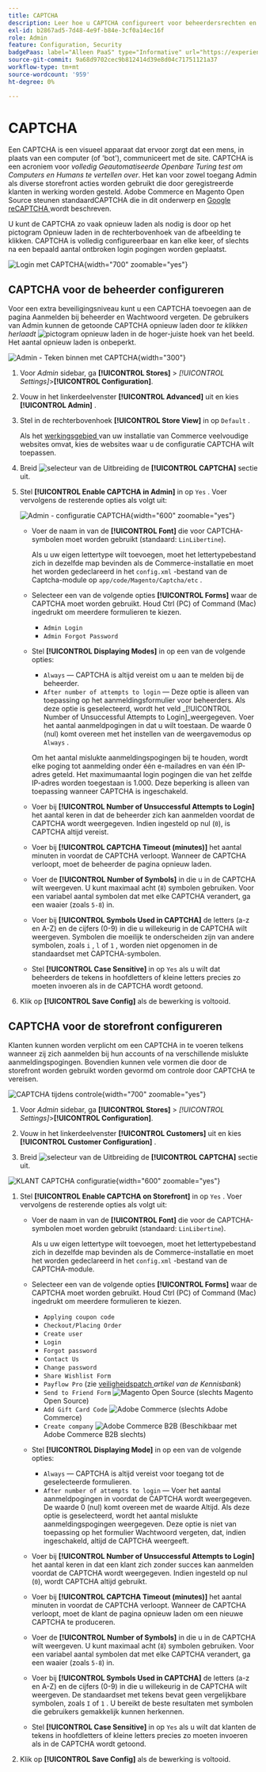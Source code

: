 ```yaml
---
title: CAPTCHA
description: Leer hoe u CAPTCHA configureert voor beheerdersrechten en verschillende storefront-acties die door geregistreerde klanten worden geïnitieerd.
exl-id: b2867ad5-7d48-4e9f-b84e-3cf0a14ec16f
role: Admin
feature: Configuration, Security
badgePaas: label="Alleen PaaS" type="Informative" url="https://experienceleague.adobe.com/en/docs/commerce/user-guides/product-solutions" tooltip="Is alleen van toepassing op Adobe Commerce op Cloud-projecten (door Adobe beheerde PaaS-infrastructuur) en op projecten in het veld."
source-git-commit: 9a68d9702cec9b812414d39e8d04c71751121a37
workflow-type: tm+mt
source-wordcount: '959'
ht-degree: 0%

---
```


# CAPTCHA

Een CAPTCHA is een visueel apparaat dat ervoor zorgt dat een mens, in plaats van een computer (of &#39;bot&#39;), communiceert met de site. CAPTCHA is een acroniem voor _volledig Geautomatiseerde Openbare Turing test om Computers en Humans te vertellen over_. Het kan voor zowel toegang Admin als diverse storefront acties worden gebruikt die door geregistreerde klanten in werking worden gesteld. Adobe Commerce en Magento Open Source steunen standaardCAPTCHA die in dit onderwerp en [ Google reCAPTCHA ](security-google-recaptcha.md) wordt beschreven.

U kunt de CAPTCHA zo vaak opnieuw laden als nodig is door op het pictogram Opnieuw laden in de rechterbovenhoek van de afbeelding te klikken. CAPTCHA is volledig configureerbaar en kan elke keer, of slechts na een bepaald aantal ontbroken login pogingen worden geplaatst.

![ Login met CAPTCHA ](./assets/customer-account-login-captcha.png){width="700" zoomable="yes"}

## CAPTCHA voor de beheerder configureren

Voor een extra beveiligingsniveau kunt u een CAPTCHA toevoegen aan de pagina Aanmelden bij beheerder en Wachtwoord vergeten. De gebruikers van Admin kunnen de getoonde CAPTCHA opnieuw laden door _te klikken herlaadt_ ![ pictogram opnieuw laden ](./assets/CAPTCHA-icon-reload.png) in de hoger-juiste hoek van het beeld. Het aantal opnieuw laden is onbeperkt.

![ Admin - Teken binnen met CAPTCHA ](./assets/security-captcha-admin.png){width="300"}

1. Voor _Admin_ sidebar, ga **[!UICONTROL Stores]** > _[!UICONTROL Settings]_>**[!UICONTROL Configuration]**.

1. Vouw in het linkerdeelvenster **[!UICONTROL Advanced]** uit en kies **[!UICONTROL Admin]** .

1. Stel in de rechterbovenhoek **[!UICONTROL Store View]** in op `Default` .

   Als het [ werkingsgebied ](../getting-started/websites-stores-views.md#scope-settings) van uw installatie van Commerce veelvoudige websites omvat, kies de websites waar u de configuratie CAPTCHA wilt toepassen.

1. Breid ![ selecteur van de Uitbreiding ](../assets/icon-display-expand.png) de **[!UICONTROL CAPTCHA]** sectie uit.

1. Stel **[!UICONTROL Enable CAPTCHA in Admin]** in op `Yes` . Voer vervolgens de resterende opties als volgt uit:

   ![ Admin - configuratie CAPTCHA ](../configuration-reference/advanced/assets/admin-captcha.png){width="600" zoomable="yes"}

   - Voer de naam in van de **[!UICONTROL Font]** die voor CAPTCHA-symbolen moet worden gebruikt (standaard: `LinLibertine`).

     Als u uw eigen lettertype wilt toevoegen, moet het lettertypebestand zich in dezelfde map bevinden als de Commerce-installatie en moet het worden gedeclareerd in het `config.xml` -bestand van de Captcha-module op `app/code/Magento/Captcha/etc` .

   - Selecteer een van de volgende opties **[!UICONTROL Forms]** waar de CAPTCHA moet worden gebruikt. Houd Ctrl (PC) of Command (Mac) ingedrukt om meerdere formulieren te kiezen.

      - `Admin Login`
      - `Admin Forgot Password`

   - Stel **[!UICONTROL Displaying Modes]** in op een van de volgende opties:

      - `Always` — CAPTCHA is altijd vereist om u aan te melden bij de beheerder.
      - `After number of attempts to login` — Deze optie is alleen van toepassing op het aanmeldingsformulier voor beheerders. Als deze optie is geselecteerd, wordt het veld _[!UICONTROL Number of Unsuccessful Attempts to Login]_weergegeven. Voer het aantal aanmeldpogingen in dat u wilt toestaan. De waarde 0 (nul) komt overeen met het instellen van de weergavemodus op `Always` .

     Om het aantal mislukte aanmeldingspogingen bij te houden, wordt elke poging tot aanmelding onder één e-mailadres en van één IP-adres geteld. Het maximumaantal login pogingen die van het zelfde IP-adres worden toegestaan is 1.000. Deze beperking is alleen van toepassing wanneer CAPTCHA is ingeschakeld.

   - Voer bij **[!UICONTROL Number of Unsuccessful Attempts to Login]** het aantal keren in dat de beheerder zich kan aanmelden voordat de CAPTCHA wordt weergegeven. Indien ingesteld op nul (`0`), is CAPTCHA altijd vereist.

   - Voer bij **[!UICONTROL CAPTCHA Timeout (minutes)]** het aantal minuten in voordat de CAPTCHA verloopt. Wanneer de CAPTCHA verloopt, moet de beheerder de pagina opnieuw laden.

   - Voer de **[!UICONTROL Number of Symbols]** in die u in de CAPTCHA wilt weergeven. U kunt maximaal acht (`8`) symbolen gebruiken. Voor een variabel aantal symbolen dat met elke CAPTCHA verandert, ga een waaier (zoals `5-8`) in.

   - Voer bij **[!UICONTROL Symbols Used in CAPTCHA]** de letters (a-z en A-Z) en de cijfers (0-9) in die u willekeurig in de CAPTCHA wilt weergeven. Symbolen die moeilijk te onderscheiden zijn van andere symbolen, zoals `i` , `l` of `1` , worden niet opgenomen in de standaardset met CAPTCHA-symbolen.

   - Stel **[!UICONTROL Case Sensitive]** in op `Yes` als u wilt dat beheerders de tekens in hoofdletters of kleine letters precies zo moeten invoeren als in de CAPTCHA wordt getoond.

1. Klik op **[!UICONTROL Save Config]** als de bewerking is voltooid.

## CAPTCHA voor de storefront configureren

Klanten kunnen worden verplicht om een CAPTCHA in te voeren telkens wanneer zij zich aanmelden bij hun accounts of na verschillende mislukte aanmeldingspogingen. Bovendien kunnen vele vormen die door de storefront worden gebruikt worden gevormd om controle door CAPTCHA te vereisen.

![ CAPTCHA tijdens controle ](./assets/storefront-checkout-payment-captcha.png){width="700" zoomable="yes"}

1. Voor _Admin_ sidebar, ga **[!UICONTROL Stores]** > _[!UICONTROL Settings]_>**[!UICONTROL Configuration]**.

1. Vouw in het linkerdeelvenster **[!UICONTROL Customers]** uit en kies **[!UICONTROL Customer Configuration]** .

1. Breid ![ selecteur van de Uitbreiding ](../assets/icon-display-expand.png) de **[!UICONTROL CAPTCHA]** sectie uit.

![ KLANT CAPTCHA configuratie ](../configuration-reference/customers/assets/customer-configuration-captcha.png){width="600" zoomable="yes"}

1. Stel **[!UICONTROL Enable CAPTCHA on Storefront]** in op `Yes` . Voer vervolgens de resterende opties als volgt uit:

   - Voer de naam in van de **[!UICONTROL Font]** die voor de CAPTCHA-symbolen moet worden gebruikt (standaard: `LinLibertine`).

     Als u uw eigen lettertype wilt toevoegen, moet het lettertypebestand zich in dezelfde map bevinden als de Commerce-installatie en moet het worden gedeclareerd in het `config.xml` -bestand van de CAPTCHA-module.

   - Selecteer een van de volgende opties **[!UICONTROL Forms]** waar de CAPTCHA moet worden gebruikt. Houd Ctrl (PC) of Command (Mac) ingedrukt om meerdere formulieren te kiezen.

      - `Applying coupon code`
      - `Checkout/Placing Order`
      - `Create user`
      - `Login`
      - `Forgot password`
      - `Contact Us`
      - `Change password`
      - `Share Wishlist Form`
      - `Payflow Pro` (zie [ veiligheidspatch ](https://experienceleague.adobe.com/docs/commerce-knowledge-base/kb/troubleshooting/payments/paypal-payflow-pro-active-carding-activity.html) _artikel van de Kennisbank_)
      - `Send to Friend Form` ![ Magento Open Source ](../assets/open-source.svg) (slechts Magento Open Source)
      - `Add Gift Card Code` ![ Adobe Commerce ](../assets/adobe-logo.svg) (slechts Adobe Commerce)
      - `Create company` ![ Adobe Commerce B2B ](../assets/b2b.svg) (Beschikbaar met Adobe Commerce B2B slechts)

   - Stel **[!UICONTROL Displaying Mode]** in op een van de volgende opties:

      - `Always` — CAPTCHA is altijd vereist voor toegang tot de geselecteerde formulieren.
      - `After number of attempts to login` — Voer het aantal aanmeldpogingen in voordat de CAPTCHA wordt weergegeven. De waarde 0 (nul) komt overeen met de waarde Altijd. Als deze optie is geselecteerd, wordt het aantal mislukte aanmeldingspogingen weergegeven. Deze optie is niet van toepassing op het formulier Wachtwoord vergeten, dat, indien ingeschakeld, altijd de CAPTCHA weergeeft.

   - Voer bij **[!UICONTROL Number of Unsuccessful Attempts to Login]** het aantal keren in dat een klant zich zonder succes kan aanmelden voordat de CAPTCHA wordt weergegeven. Indien ingesteld op nul (`0`), wordt CAPTCHA altijd gebruikt.

   - Voer bij **[!UICONTROL CAPTCHA Timeout (minutes)]** het aantal minuten in voordat de CAPTCHA verloopt. Wanneer de CAPTCHA verloopt, moet de klant de pagina opnieuw laden om een nieuwe CAPTCHA te produceren.

   - Voer de **[!UICONTROL Number of Symbols]** in die u in de CAPTCHA wilt weergeven. U kunt maximaal acht (`8`) symbolen gebruiken. Voor een variabel aantal symbolen dat met elke CAPTCHA verandert, ga een waaier (zoals `5-8`) in.

   - Voer bij **[!UICONTROL Symbols Used in CAPTCHA]** de letters (a-z en A-Z) en de cijfers (0-9) in die u willekeurig in de CAPTCHA wilt weergeven. De standaardset met tekens bevat geen vergelijkbare symbolen, zoals `I` of `1` . U bereikt de beste resultaten met symbolen die gebruikers gemakkelijk kunnen herkennen.

   - Stel **[!UICONTROL Case Sensitive]** in op `Yes` als u wilt dat klanten de tekens in hoofdletters of kleine letters precies zo moeten invoeren als in de CAPTCHA wordt getoond.

1. Klik op **[!UICONTROL Save Config]** als de bewerking is voltooid.
